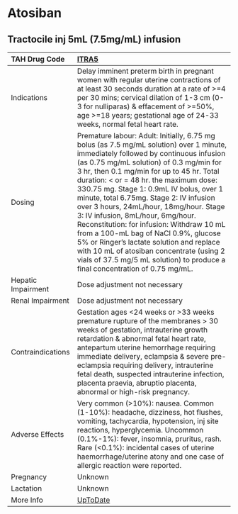 # Atosiban

## Tractocile inj 5mL (7.5mg/mL) infusion

| TAH Drug Code      | [ITRA5](https://www.tahsda.org.tw/drugs/hissearch.php?drug_code=ITRA5)                                                                                                                                                                                                                                                                                                                                                                                                                                                                                                                                                                                                                                  |
|:-------------------|:--------------------------------------------------------------------------------------------------------------------------------------------------------------------------------------------------------------------------------------------------------------------------------------------------------------------------------------------------------------------------------------------------------------------------------------------------------------------------------------------------------------------------------------------------------------------------------------------------------------------------------------------------------------------------------------------------------|
| Indications        | Delay imminent preterm birth in pregnant women with regular uterine contractions of at least 30 seconds duration at a rate of >=4 per 30 mins; cervical dilation of 1-3 cm (0-3 for nulliparas) & effacement of >=50%, age >=18 years; gestational age of 24-33 weeks, normal fetal heart rate.                                                                                                                                                                                                                                                                                                                                                                                                         |
| Dosing             | Premature labour: Adult: Initially, 6.75 mg bolus (as 7.5 mg/mL solution) over 1 minute, immediately followed by continuous infusion (as 0.75 mg/mL solution) of 0.3 mg/min for 3 hr, then 0.1 mg/min for up to 45 hr. Total duration: < or = 48 hr. the maximum dose: 330.75 mg. Stage 1: 0.9mL IV bolus, over 1 minute, total 6.75mg. Stage 2: IV infusion over 3 hours, 24mL/hour, 18mg/hour. Stage 3: IV infusion, 8mL/hour, 6mg/hour. Reconstitution: for infusion: Withdraw 10 mL from a 100-mL bag of NaCl 0.9%, glucose 5% or Ringer’s lactate solution and replace with 10 mL of atosiban concentrate (using 2 vials of 37.5 mg/5 mL solution) to produce a final concentration of 0.75 mg/mL. |
| Hepatic Impairment | Dose adjustment not necessary                                                                                                                                                                                                                                                                                                                                                                                                                                                                                                                                                                                                                                                                           |
| Renal Impairment   | Dose adjustment not necessary                                                                                                                                                                                                                                                                                                                                                                                                                                                                                                                                                                                                                                                                           |
| Contraindications  | Gestation ages <24 weeks or >33 weeks premature rupture of the membranes > 30 weeks of gestation, intrauterine growth retardation & abnormal fetal heart rate, antepartum uterine hemorrhage requiring immediate delivery, eclampsia & severe pre-eclampsia requiring delivery, intrauterine fetal death, suspected intrauterine infection, placenta praevia, abruptio placenta, abnormal or high-risk pregnancy.                                                                                                                                                                                                                                                                                       |
| Adverse Effects    | Very common (>10%): nausea. Common (1-10%): headache, dizziness, hot flushes, vomiting, tachycardia, hypotension, inj site reactions, hyperglycemia. Uncommon (0.1%-1%): fever, insomnia, pruritus, rash. Rare (<0.1%): incidental cases of uterine haemorrhage/uterine atony and one case of allergic reaction were reported.                                                                                                                                                                                                                                                                                                                                                                          |
| Pregnancy          | Unknown                                                                                                                                                                                                                                                                                                                                                                                                                                                                                                                                                                                                                                                                                                 |
| Lactation          | Unknown                                                                                                                                                                                                                                                                                                                                                                                                                                                                                                                                                                                                                                                                                                 |
| More Info          | [UpToDate](https://www.uptodate.com/contents/atosiban-international-drug-information-concise)                                                                                                                                                                                                                                                                                                                                                                                                                                                                                                                                                                                                           |

